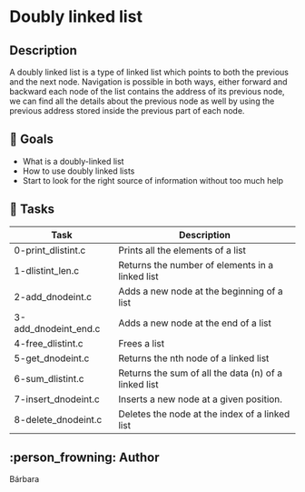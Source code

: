 # Doubly linked list

## Description

A doubly linked list is a type of linked list which points to both the previous and the next node.
Navigation is possible in both ways, either forward and backward each node of the list contains the address of its previous node, we can find all the details about the previous node as well by using the previous address stored inside the previous part of each node.

## :100: Goals

 - What is a doubly-linked list
 - How to use doubly linked lists
 - Start to look for the right source of information without too much help

## :file_folder: Tasks

Task | Description
----- | -----
0-print_dlistint.c | Prints all the elements of a list 
1-dlistint_len.c  | Returns the number of elements in a linked list
2-add_dnodeint.c | Adds a new node at the beginning of a list
3-add_dnodeint_end.c | Adds a new node at the end of a list
4-free_dlistint.c | Frees a list
5-get_dnodeint.c | Returns the nth node of a linked list
6-sum_dlistint.c | Returns the sum of all the data (n) of a linked list
7-insert_dnodeint.c | Inserts a new node at a given position.
8-delete_dnodeint.c | Deletes the node at the index of a linked list

## :person_frowning: Author
Bárbara